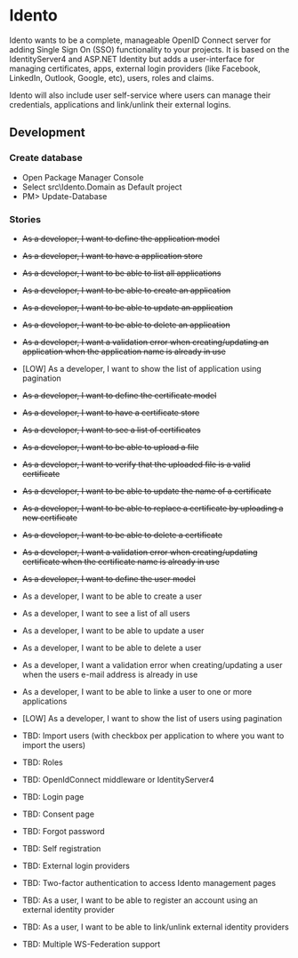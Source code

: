 # Idento

Idento wants to be a complete, manageable OpenID Connect server for adding Single Sign On (SSO) functionality to your projects. It is based on the IdentityServer4 and ASP.NET Identity but adds a user-interface for managing certificates, apps, external login providers (like Facebook, LinkedIn, Outlook, Google, etc), users, roles and claims.

Idento will also include user self-service where users can manage their credentials, applications and link/unlink their external logins.

## Development

### Create database

- Open Package Manager Console
- Select src\Idento.Domain as Default project
- PM> Update-Database

### Stories

- ~~As a developer, I want to define the application model~~
- ~~As a developer, I want to have a application store~~
- ~~As a developer, I want to be able to list all applications~~
- ~~As a developer, I want to be able to create an application~~
- ~~As a developer, I want to be able to update an application~~
- ~~As a developer, I want to be able to delete an application~~
- ~~As a developer, I want a validation error when creating/updating an application when the application name is already in use~~
- [LOW] As a developer, I want to show the list of application using pagination

- ~~As a developer, I want to define the certificate model~~
- ~~As a developer, I want to have a certificate store~~
- ~~As a developer, I want to see a list of certificates~~
- ~~As a developer, I want to be able to upload a file~~
- ~~As a developer, I want to verify that the uploaded file is a valid certificate~~
- ~~As a developer, I want to be able to update the name of a certificate~~
- ~~As a developer, I want to be able to replace a certificate by uploading a new certificate~~
- ~~As a developer, I want to be able to delete a certificate~~
- ~~As a developer, I want a validation error when creating/updating certificate when the certificate name is already in use~~

- ~~As a developer, I want to define the user model~~
- As a developer, I want to be able to create a user
- As a developer, I want to see a list of all users
- As a developer, I want to be able to update a user
- As a developer, I want to be able to delete a user
- As a developer, I want a validation error when creating/updating a user when the users e-mail address is already in use
- As a developer, I want to be able to linke a user to one or more applications
- [LOW] As a developer, I want to show the list of users using pagination

- TBD: Import users (with checkbox per application to where you want to import the users)

- TBD: Roles

- TBD: OpenIdConnect middleware or IdentityServer4

- TBD: Login page

- TBD: Consent page

- TBD: Forgot password

- TBD: Self registration

- TBD: External login providers

- TBD: Two-factor authentication to access Idento management pages

- TBD: As a user, I want to be able to register an account using an external identity provider

- TBD: As a user, I want to be able to link/unlink external identity providers

- TBD: Multiple WS-Federation support
